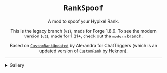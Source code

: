 <div align="center">

# `RankSpoof`

A mod to spoof your Hypixel Rank.

This is the legacy branch (`v1`), made for Forge 1.8.9. To see the modern version (`v2`), made for 1.21+, check out the [`modern` branch](https://github.com/cxntered/RankSpoof/tree/modern).

Based on [`CustomRankUpdated`](https://www.chattriggers.com/modules/v/CustomRankUpdated) by Alexandra for ChatTriggers (which is an updated version of [`CustomRank`](https://www.chattriggers.com/modules/v/CustomRank) by Heknon).

</div>

---

<details>
<summary>Gallery</summary>

![Showcase](images/Showcase.png)
![Profile Showcase](images/Profile%20Showcase.png)
![Configuration Menu](images/Configuration%20Menu.png)
</details>